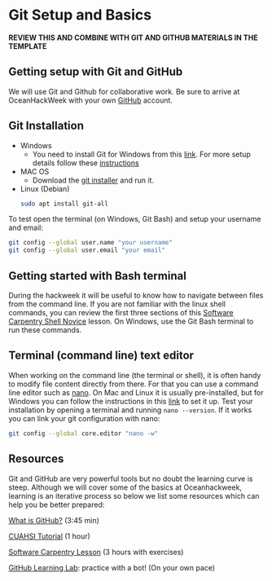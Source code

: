 # Git Setup and Basics

**REVIEW THIS AND COMBINE WITH GIT AND GITHUB MATERIALS IN THE TEMPLATE**

## Getting setup with Git and GitHub

We will use Git and Github for collaborative work. Be sure to arrive at OceanHackWeek with your own [GitHub](https://github.com/) account.

## Git Installation

- Windows
    - You need to install Git for Windows from this [link](https://gitforwindows.org/). For more setup details follow these [instructions](https://carpentries.github.io/workshop-template/#shell)
- MAC OS
    - Download the [git installer](https://git-scm.com/download/mac) and run it.
- Linux (Debian)
    ```bash
    sudo apt install git-all
    ```
    
To test open the terminal (on Windows, Git Bash) and setup your username and email:

```bash
git config --global user.name "your username"
git config --global user.email "your email"
```
 
## Getting started with Bash terminal

During the hackweek it will be useful to know how to navigate between files from the command line. If you are not familiar with the linux shell commands, you can review the first three sections of this [Software Carpentry Shell Novice](https://swcarpentry.github.io/shell-novice/) lesson. On Windows, use the Git Bash terminal to run these commands.


## Terminal (command line) text editor

When working on the command line (the terminal or shell), it is often handy to modify file content directly from there. For that you can use a command line editor such as [nano](https://linuxize.com/post/how-to-use-nano-text-editor/). On Mac and Linux it is usually pre-installed, but for Windows you can follow the instructions in this [link](http://carpentries.github.io/workshop-template/#editor) to set it up. Test your installation by opening a terminal and running `nano --version`. If it works you can link your git configuration with nano:

```bash
git config --global core.editor "nano -w"
```

## Resources

Git and GitHub are very powerful tools but no doubt the learning curve is steep. Although we will cover some of the basics at Oceanhackweek, learning is an iterative process so below we list some resources which can help you be better prepared:

[What is GitHub?](https://www.youtube.com/watch?v=w3jLJU7DT5E) (3:45 min)

[CUAHSI Tutorial](https://www.youtube.com/watch?v=Bc5BO9gPC9w&feature=youtu.be) (1 hour)

[Software Carpentry Lesson](http://swcarpentry.github.io/git-novice/) (3 hours with exercises)

[GitHub Learning Lab](https://lab.github.com/): practice with a bot! (On your own pace)